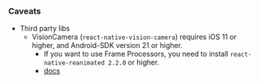 ### Caveats

- Third party libs
  - VisionCamera (`react-native-vision-camera`) requires iOS 11 or higher, and Android-SDK version 21 or higher.
    - If you want to use Frame Processors, you need to install `react-native-reanimated 2.2.0` or higher.
    - [docs](https://mrousavy.com/react-native-vision-camera/docs/guides)
